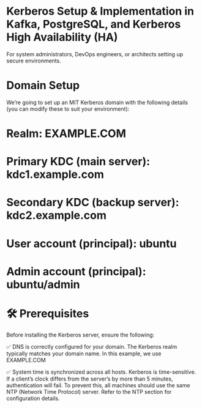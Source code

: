 # Kerberos Setup & Implementation in Kafka, PostgreSQL, and Kerberos High Availability (HA)
For system administrators, DevOps engineers, or architects setting up secure environments.

# Domain Setup
We’re going to set up an MIT Kerberos domain with the following details (you can modify these to suit your environment):

# Realm: EXAMPLE.COM
# Primary KDC (main server): kdc1.example.com
# Secondary KDC (backup server): kdc2.example.com
# User account (principal): ubuntu
# Admin account (principal): ubuntu/admin

# 🛠️ Prerequisites
Before installing the Kerberos server, ensure the following:

✅ DNS is correctly configured for your domain. The Kerberos realm typically matches your domain name. In this example, we use EXAMPLE.COM

✅ System time is synchronized across all hosts. Kerberos is time-sensitive. If a client’s clock differs from the server’s by more than 5 minutes, authentication will fail. To prevent this, all machines should use the same NTP (Network Time Protocol) server. Refer to the NTP section for configuration details.
